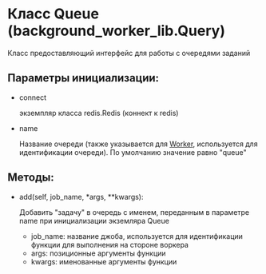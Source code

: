 # Класс Queue (background_worker_lib.Query)
Класс предоставляющий интерфейс для работы с очередями заданий

## Параметры инициализации:
* connect 

     экземпляр класса redis.Redis (коннект к redis)

* name

    Название очереди (также указывается для [Worker](./worker.md), используется для идентификации очереди). По умолчанию значение равно "queue"
    
## Методы:
* add(self, job_name, *args, **kwargs):

    Добавить "задачу" в очередь с именем, переданным в параметре name при инициализации экземляра Queue
    * job_name: название джоба, используется для идентификации функции для выполнения на стороне воркера
    * args: позиционные аргументы функции
    * kwargs: именованные аргументы функции
